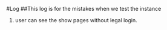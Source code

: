 #Log
##This log is for the mistakes when we test the instance

1. user can see the show pages without legal login.
